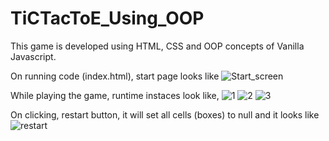 # TiCTacToE_Using_OOP

This game is developed using HTML, CSS and OOP concepts of Vanilla Javascript.

On running code (index.html), start page looks like ![Start_screen](https://user-images.githubusercontent.com/31309847/136252300-dcf8dcf3-e307-49f9-ab95-50ac27f0ba5e.png)

While playing the game, runtime instaces look like, ![1](https://user-images.githubusercontent.com/31309847/136252393-bb0d721c-eb95-41db-b0c7-8f7de418a841.png)
![2](https://user-images.githubusercontent.com/31309847/136252397-088e67b2-bbd3-4e46-b146-c7f9fcf31f86.png)
![3](https://user-images.githubusercontent.com/31309847/136252400-9f01aee4-a839-4589-8c30-8bca11b0cae4.png)

On clicking, restart button, it will set all cells (boxes) to null and it looks like ![restart](https://user-images.githubusercontent.com/31309847/136252478-2bbff5f1-3a3e-4869-8e7c-05a5efb8b6c5.png)

